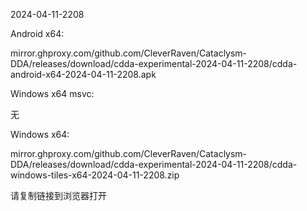 2024-04-11-2208

Android x64:

mirror.ghproxy.com/github.com/CleverRaven/Cataclysm-DDA/releases/download/cdda-experimental-2024-04-11-2208/cdda-android-x64-2024-04-11-2208.apk

Windows x64 msvc:

无

Windows x64:

mirror.ghproxy.com/github.com/CleverRaven/Cataclysm-DDA/releases/download/cdda-experimental-2024-04-11-2208/cdda-windows-tiles-x64-2024-04-11-2208.zip

请复制链接到浏览器打开


